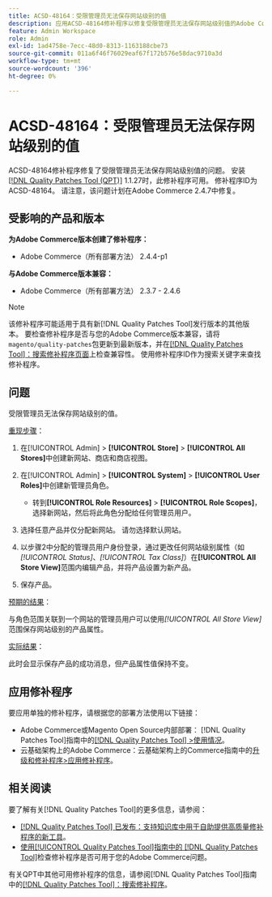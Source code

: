 ```yaml
---
title: ACSD-48164：受限管理员无法保存网站级别的值
description: 应用ACSD-48164修补程序以修复受限管理员无法保存网站级别值的Adobe Commerce问题。
feature: Admin Workspace
role: Admin
exl-id: 1ad4758e-7ecc-48d0-8313-1163188cbe73
source-git-commit: 011a6f46f76029eaf67f172b576e58dac9710a3d
workflow-type: tm+mt
source-wordcount: '396'
ht-degree: 0%

---
```


# ACSD-48164：受限管理员无法保存网站级别的值

ACSD-48164修补程序修复了受限管理员无法保存网站级别值的问题。 安装[[!DNL Quality Patches Tool (QPT)]](https://experienceleague.adobe.com/zh-hans/docs/commerce-operations/tools/quality-patches-tool/quality-patches-tool-to-self-serve-quality-patches) 1.1.27时，此修补程序可用。 修补程序ID为ACSD-48164。 请注意，该问题计划在Adobe Commerce 2.4.7中修复。

## 受影响的产品和版本

**为Adobe Commerce版本创建了修补程序：**

* Adobe Commerce（所有部署方法） 2.4.4-p1

**与Adobe Commerce版本兼容：**

* Adobe Commerce（所有部署方法） 2.3.7 - 2.4.6

>[!NOTE]
>
>该修补程序可能适用于具有新[!DNL Quality Patches Tool]发行版本的其他版本。 要检查修补程序是否与您的Adobe Commerce版本兼容，请将`magento/quality-patches`包更新到最新版本，并在[[!DNL Quality Patches Tool]：搜索修补程序页面](https://experienceleague.adobe.com/tools/commerce-quality-patches/index.html?lang=zh-Hans)上检查兼容性。 使用修补程序ID作为搜索关键字来查找修补程序。

## 问题

受限管理员无法保存网站级别的值。

<u>重现步骤</u>：

1. 在[!UICONTROL Admin] > **[!UICONTROL Store]** > **[!UICONTROL All Stores]**&#x200B;中创建新网站、商店和商店视图。
1. 在[!UICONTROL Admin] > **[!UICONTROL System]** > **[!UICONTROL User Roles]**&#x200B;中创建新管理员角色。

   * 转到&#x200B;**[!UICONTROL Role Resources]** > **[!UICONTROL Role Scopes]**，选择新网站，然后将此角色分配给任何管理员用户。

1. 选择任意产品并仅分配新网站。 请勿选择默认网站。
1. 以步骤2中分配的管理员用户身份登录，通过更改任何网站级别属性（如&#x200B;*[!UICONTROL Status]*、*[!UICONTROL Tax Class]*）在&#x200B;**[!UICONTROL All Store View]**&#x200B;范围内编辑产品，并将产品设置为新产品。
1. 保存产品。

<u>预期的结果</u>：

与角色范围关联到一个网站的管理员用户可以使用&#x200B;*[!UICONTROL All Store View]*&#x200B;范围保存网站级别的产品属性。

<u>实际结果</u>：

此时会显示保存产品的成功消息，但产品属性值保持不变。

## 应用修补程序

要应用单独的修补程序，请根据您的部署方法使用以下链接：

* Adobe Commerce或Magento Open Source内部部署： [!DNL Quality Patches Tool]指南中的[[!DNL Quality Patches Tool] >使用情况](/help/tools/quality-patches-tool/usage.md)。
* 云基础架构上的Adobe Commerce：云基础架构上的Commerce指南中的[升级和修补程序>应用修补程序](https://experienceleague.adobe.com/docs/commerce-cloud-service/user-guide/develop/upgrade/apply-patches.html?lang=zh-Hans)。

## 相关阅读

要了解有关[!DNL Quality Patches Tool]的更多信息，请参阅：

* [[!DNL Quality Patches Tool] 已发布：支持知识库中用于自助提供高质量修补程序的新工具](https://experienceleague.adobe.com/zh-hans/docs/commerce-operations/tools/quality-patches-tool/quality-patches-tool-to-self-serve-quality-patches)。
* [使用[!UICONTROL Quality Patches Tool]指南中的 [!DNL Quality Patches Tool]](/help/tools/quality-patches-tool/patches-available-in-qpt/check-patch-for-magento-issue-with-magento-quality-patches.md)检查修补程序是否可用于您的Adobe Commerce问题。


有关QPT中其他可用修补程序的信息，请参阅[!DNL Quality Patches Tool]指南中的[[!DNL Quality Patches Tool]：搜索修补程序](https://experienceleague.adobe.com/tools/commerce-quality-patches/index.html?lang=zh-Hans)。
